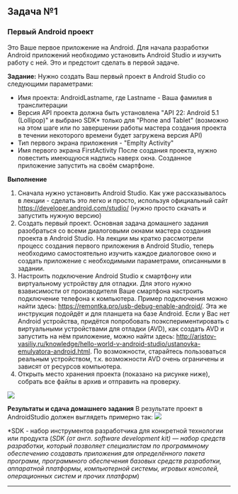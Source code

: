 
## Задача №1
### Первый Android проект
Это Ваше первое приложение на Android.
Для начала разработки Android приложений необходимо установить Android Studio и изучить работу с ней.
Это и предстоит сделать в первой задаче.

**Задание:**
Нужно создать Ваш первый проект в Android Studio со следующими параметрами:
* Имя проекта: AndroidLastname, где Lastname - Ваша фамилия в транслитерации
* Версия API проекта должна быть установлена "API 22: Android 5.1 (Lollipop)" и выбрано SDK* только для "Phone and Tablet" (возможно на этом шаге или по завершении работы мастера создания проекта в течении некоторого времени будет загружена версия API)
* Тип первого экрана приложения - "Emplty Activity" 
* Имя первого экрана FirstActivity
После создания проекта, нужно повестить имеющуюся надпись наверх окна.
Созданное приложение запустить на своём смартфоне.



**Выполнение**
1. Сначала нужно установить Android Studio. Как уже рассказывалось в лекции - сделать это легко и просто, используя официальный сайт https://developer.android.com/studio/ (нужно просто скачать и запустить нужную версию)
2. Создать первый проект. Основная задача домашнего задания разобраться со всеми диалоговыми окнами мастера создания проекта в Android Studio. На лекции мы кратко рассмотрели процесс создания первого приложения в Android Studio, теперь необходимо самостоятельно изучить каждое диалоговое окно и создать приложение с необходимыми параметрами, описанными в задании. 
3. Настроить подключение Android Studio к смартфону или виртуальному устройству для отладки. Для этого нужно взависимости от производителя Ваше смартфона настроить подключение телефона к компьютера. Пример подключения можно найти здесь: https://remontka.pro/usb-debug-enable-android/. Эта же инструкция подойдёт и для планшета на базе Android. Если у Вас нет Android устройства, придётся попробовать поэкспериментировать с виртуальными устройствами для отладки (AVD), как создать AVD и запустить на нём приложение, можно найти здесь: http://aristov-vasiliy.ru/knowledge/hello-world-v-android-studio/ustanovka-emulyatora-android.html. По возможности, старайтесь пользоваться реальным устройством, т.к. возможности AVD очень ограничены и зависят от ресурсов компьютера. 
4. Открыть место хранения проекта (показано на рисунке ниже), собрать все файлы в архив и отправить на проверку. 

![](https://i.imgur.com/CGdS4gX.png)



**Результаты и сдача домашнего задания**
В результате проект в AndroidStudio должен выглядеть примерно так:
![](https://i.imgur.com/hlAwKTK.png)



*SDK - набор инструментов разработчика для конкретной технологии или продукта (*SDK (от англ. software development kit) — набор средств разработки, который позволяет специалистам по программному обеспечению создавать приложения для определённого пакета программ, программного обеспечения базовых средств разработки, аппаратной платформы, компьютерной системы, игровых консолей, операционных систем и прочих платформ*)




---
